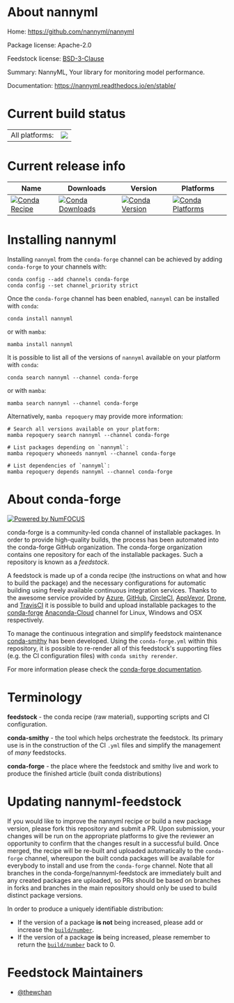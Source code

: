 About nannyml
=============

Home: https://github.com/nannyml/nannyml

Package license: Apache-2.0

Feedstock license: [BSD-3-Clause](https://github.com/conda-forge/nannyml-feedstock/blob/main/LICENSE.txt)

Summary: NannyML, Your library for monitoring model performance.

Documentation: https://nannyml.readthedocs.io/en/stable/

Current build status
====================


<table><tr><td>All platforms:</td>
    <td>
      <a href="https://dev.azure.com/conda-forge/feedstock-builds/_build/latest?definitionId=16282&branchName=main">
        <img src="https://dev.azure.com/conda-forge/feedstock-builds/_apis/build/status/nannyml-feedstock?branchName=main">
      </a>
    </td>
  </tr>
</table>

Current release info
====================

| Name | Downloads | Version | Platforms |
| --- | --- | --- | --- |
| [![Conda Recipe](https://img.shields.io/badge/recipe-nannyml-green.svg)](https://anaconda.org/conda-forge/nannyml) | [![Conda Downloads](https://img.shields.io/conda/dn/conda-forge/nannyml.svg)](https://anaconda.org/conda-forge/nannyml) | [![Conda Version](https://img.shields.io/conda/vn/conda-forge/nannyml.svg)](https://anaconda.org/conda-forge/nannyml) | [![Conda Platforms](https://img.shields.io/conda/pn/conda-forge/nannyml.svg)](https://anaconda.org/conda-forge/nannyml) |

Installing nannyml
==================

Installing `nannyml` from the `conda-forge` channel can be achieved by adding `conda-forge` to your channels with:

```
conda config --add channels conda-forge
conda config --set channel_priority strict
```

Once the `conda-forge` channel has been enabled, `nannyml` can be installed with `conda`:

```
conda install nannyml
```

or with `mamba`:

```
mamba install nannyml
```

It is possible to list all of the versions of `nannyml` available on your platform with `conda`:

```
conda search nannyml --channel conda-forge
```

or with `mamba`:

```
mamba search nannyml --channel conda-forge
```

Alternatively, `mamba repoquery` may provide more information:

```
# Search all versions available on your platform:
mamba repoquery search nannyml --channel conda-forge

# List packages depending on `nannyml`:
mamba repoquery whoneeds nannyml --channel conda-forge

# List dependencies of `nannyml`:
mamba repoquery depends nannyml --channel conda-forge
```


About conda-forge
=================

[![Powered by
NumFOCUS](https://img.shields.io/badge/powered%20by-NumFOCUS-orange.svg?style=flat&colorA=E1523D&colorB=007D8A)](https://numfocus.org)

conda-forge is a community-led conda channel of installable packages.
In order to provide high-quality builds, the process has been automated into the
conda-forge GitHub organization. The conda-forge organization contains one repository
for each of the installable packages. Such a repository is known as a *feedstock*.

A feedstock is made up of a conda recipe (the instructions on what and how to build
the package) and the necessary configurations for automatic building using freely
available continuous integration services. Thanks to the awesome service provided by
[Azure](https://azure.microsoft.com/en-us/services/devops/), [GitHub](https://github.com/),
[CircleCI](https://circleci.com/), [AppVeyor](https://www.appveyor.com/),
[Drone](https://cloud.drone.io/welcome), and [TravisCI](https://travis-ci.com/)
it is possible to build and upload installable packages to the
[conda-forge](https://anaconda.org/conda-forge) [Anaconda-Cloud](https://anaconda.org/)
channel for Linux, Windows and OSX respectively.

To manage the continuous integration and simplify feedstock maintenance
[conda-smithy](https://github.com/conda-forge/conda-smithy) has been developed.
Using the ``conda-forge.yml`` within this repository, it is possible to re-render all of
this feedstock's supporting files (e.g. the CI configuration files) with ``conda smithy rerender``.

For more information please check the [conda-forge documentation](https://conda-forge.org/docs/).

Terminology
===========

**feedstock** - the conda recipe (raw material), supporting scripts and CI configuration.

**conda-smithy** - the tool which helps orchestrate the feedstock.
                   Its primary use is in the construction of the CI ``.yml`` files
                   and simplify the management of *many* feedstocks.

**conda-forge** - the place where the feedstock and smithy live and work to
                  produce the finished article (built conda distributions)


Updating nannyml-feedstock
==========================

If you would like to improve the nannyml recipe or build a new
package version, please fork this repository and submit a PR. Upon submission,
your changes will be run on the appropriate platforms to give the reviewer an
opportunity to confirm that the changes result in a successful build. Once
merged, the recipe will be re-built and uploaded automatically to the
`conda-forge` channel, whereupon the built conda packages will be available for
everybody to install and use from the `conda-forge` channel.
Note that all branches in the conda-forge/nannyml-feedstock are
immediately built and any created packages are uploaded, so PRs should be based
on branches in forks and branches in the main repository should only be used to
build distinct package versions.

In order to produce a uniquely identifiable distribution:
 * If the version of a package **is not** being increased, please add or increase
   the [``build/number``](https://docs.conda.io/projects/conda-build/en/latest/resources/define-metadata.html#build-number-and-string).
 * If the version of a package **is** being increased, please remember to return
   the [``build/number``](https://docs.conda.io/projects/conda-build/en/latest/resources/define-metadata.html#build-number-and-string)
   back to 0.

Feedstock Maintainers
=====================

* [@thewchan](https://github.com/thewchan/)

